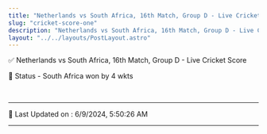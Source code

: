 ```yaml
---
title: "Netherlands vs South Africa, 16th Match, Group D - Live Cricket Score"
slug: "cricket-score-one"
description: "Netherlands vs South Africa, 16th Match, Group D - Live Cricket Score - South Africa won by 4 wkts."
layout: "../../layouts/PostLayout.astro"
--- 
```


✅ Netherlands vs South Africa, 16th Match, Group D - Live Cricket Score

📑 Status - South Africa won by 4 wkts

<br />

***

📝 Last Updated on : 6/9/2024, 5:50:26 AM

***

